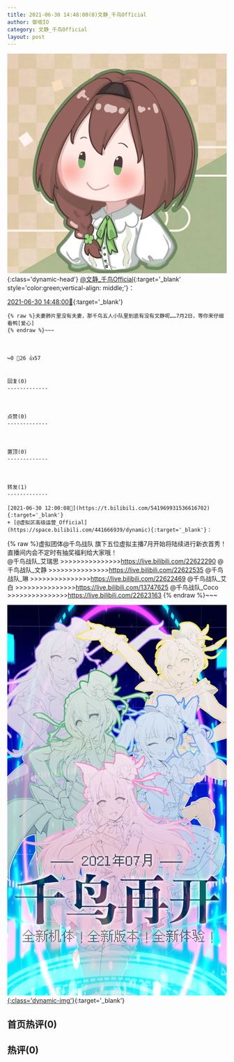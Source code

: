 ```yaml
---
title: 2021-06-30 14:48:00(0)文静_千鸟Official
author: 御坂IO
category: 文静_千鸟Official
layout: post
---
```


![img](/images/ac7482ed1b9a7f203dc68c0c4a77c488a27b108a.jpg){:class='dynamic-head'}
[@文静_千鸟Official](https://space.bilibili.com/667526012/dynamic){:target='_blank' style='color:green;vertical-align: middle;'}：

[2021-06-30 14:48:00🔗](https://t.bilibili.com/542013190449610380){:target='_blank'}

~~~
{% raw %}夫妻肺片里没有夫妻，那千鸟五人小队里到底有没有文静呢……7月2日，等你来仔细看鸭[爱心]
{% endraw %}~~~



↪️0 💬26 👍57


回复(0)
-------------



点赞(0)
-------------



置顶(0)
-------------



转发(1)
-------------

[2021-06-30 12:00:08🔗](https://t.bilibili.com/541969931536616702){:target='_blank'}
+ [@虚拟区高级运营_Official](https://space.bilibili.com/441666939/dynamic){:target='_blank'}：
~~~
{% raw %}虚拟团体@千鸟战队 旗下五位虚拟主播7月开始将陆续进行新衣首秀！直播间内会不定时有抽奖福利给大家哦！  
@千鸟战队_艾瑞思 >>>>>>>>>>>>>>>https://live.bilibili.com/22622290
@千鸟战队_文静 >>>>>>>>>>>>>>>https://live.bilibili.com/22622535
@千鸟战队_琳 >>>>>>>>>>>>>>>https://live.bilibili.com/22622469
@千鸟战队_艾白 >>>>>>>>>>>>>>>https://live.bilibili.com/13747625
@千鸟战队_Coco >>>>>>>>>>>>>>>https://live.bilibili.com/22623163 
{% endraw %}~~~


[![img](/images/8816e4cc1b8c3525a3202a2ce0507fdf077c1899.jpg){:class='dynamic-img'}](/images/8816e4cc1b8c3525a3202a2ce0507fdf077c1899.jpg){:target='_blank'}




首页热评(0)
-------------



热评(0)
-------------



